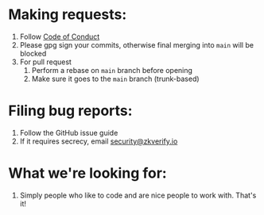 # Making requests:

1. Follow [Code of Conduct](./CODE_OF_CONDUCT.md)
2. Please gpg sign your commits, otherwise final merging into `main` will be blocked
3. For pull request
   1. Perform a rebase on `main` branch before opening
   2. Make sure it goes to the `main` branch (trunk-based)


# Filing bug reports:

1. Follow the GitHub issue guide
2. If it requires secrecy, email security@zkverify.io

# What we're looking for:

1. Simply people who like to code and are nice people to work with. That's it!

